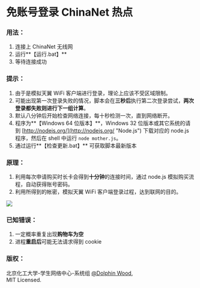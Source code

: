 # 免账号登录 ChinaNet 热点 #

### 用法： ###

1. 连接上 ChinaNet 无线网
2. 运行**【运行.bat】**
3. 等待连接成功

### 提示： ###

1. 由于是模拟天翼 WiFi 客户端进行登录，理论上应该不受区域限制。
2. 可能出现第一次登录失败的情况，脚本会在**三秒后**执行第二次登录尝试，**两次登录都失败则进行下一组计算**。
3. 默认八分钟后开始检查网络连接，每十秒检测一次，直到网络断开。
4. 程序为**【Windows 64 位版本】**，Windows 32 位版本或其它系统的请到 [http://nodejs.org/](http://nodejs.org/ "Node.js") 下载对应的 node.js 程序，然后在 shell 中运行 `node mother.js`。
5. 通过运行**【检查更新.bat】** 可获取脚本最新版本

### 原理： ###

1. 利用每次申请购买时长卡会得到**十分钟**的连接时间，通过 node.js 模拟购买流程，自动获得账号密码。
2. 利用所得到的帐密，模拟天翼 WiFi 客户端登录过程，达到联网的目的。

![](http://www.processon.com/chart_image/5406dde70cf292e808c83fb1.png)

### 已知错误： ###

1. 一定概率重复出现**购物车为空**
2. 进程**重启后**可能无法请求得到 cookie

### 版权： ###

北京化工大学-学生网络中心-系统组 [@Dolphin Wood](http://www.idiotwu.com/),   
MIT Licensed.
